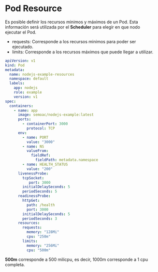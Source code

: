 # Pod Resource

Es posible definir los recursos minimos y máximos de un Pod. Esta información será utilizada por el **Scheduler** para elegir en que nodo ejecutar el Pod.

* requests: Corresponde a los recursos minimos para poder ser ejecutado.
* limits: Corresponde a los recursos máximos que puede llegar a utilizar.

```yaml
apiVersion: v1
kind: Pod
metadata:
  name: nodejs-example-resources
  namespace: default
  labels:
    app: nodejs
    role: example
    version: v1
spec:
  containers:
    - name: app
      image: semoac/nodejs-example:latest
      ports:
        - containerPort: 3000
          protocol: TCP
      env:
        - name: PORT
          value: "3000"
        - name: NS
          valueFrom:
            fieldRef:
              fieldPath: metadata.namespace
        - name: HEALTH_STATUS
          value: "200"
      livenessProbe:
        tcpSocket:
           port: 3000
        initialDelaySeconds: 5
        periodSeconds: 5
      readinessProbe:
        httpGet:
          path: /health
          port: 3000
        initialDelaySeconds: 5
        periodSeconds: 3
      resources:
        requests:
          memory: "128Mi"
          cpu: "250m"
        limits:
          memory: "256Mi"
          cpu: "500m"
```

**500m** corresponde a 500 milicpu, es decir, 1000m corresponde a 1 cpu completa.